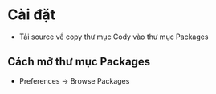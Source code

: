 # Cài đặt
- Tải source về copy thư mục Cody vào thư mục Packages
## Cách mở thư mục Packages
- Preferences -> Browse Packages